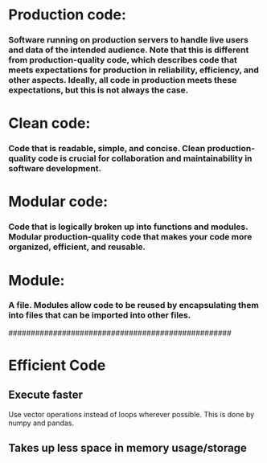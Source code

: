 # Production code: 
### Software running on production servers to handle live users and data of the intended audience. Note that this is different from production-quality code, which describes code that meets expectations for production in reliability, efficiency, and other aspects. Ideally, all code in production meets these expectations, but this is not always the case.

# Clean code: 
### Code that is readable, simple, and concise. Clean production-quality code is crucial for collaboration and maintainability in software development.

# Modular code: 
### Code that is logically broken up into functions and modules. Modular production-quality code that makes your code more organized, efficient, and reusable.

# Module: 
### A file. Modules allow code to be reused by encapsulating them into files that can be imported into other files.

##################################################


# Efficient Code

## Execute faster
Use vector operations instead of loops wherever possible.
This is done by numpy and pandas.

## Takes up less space in memory usage/storage